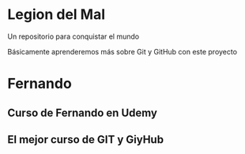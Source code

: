 # Legion del Mal
Un repositorio para conquistar el mundo

Básicamente aprenderemos más sobre Git y GitHub con este proyecto


# Fernando


## Curso de Fernando en Udemy

## El mejor curso de GIT y GiyHub
